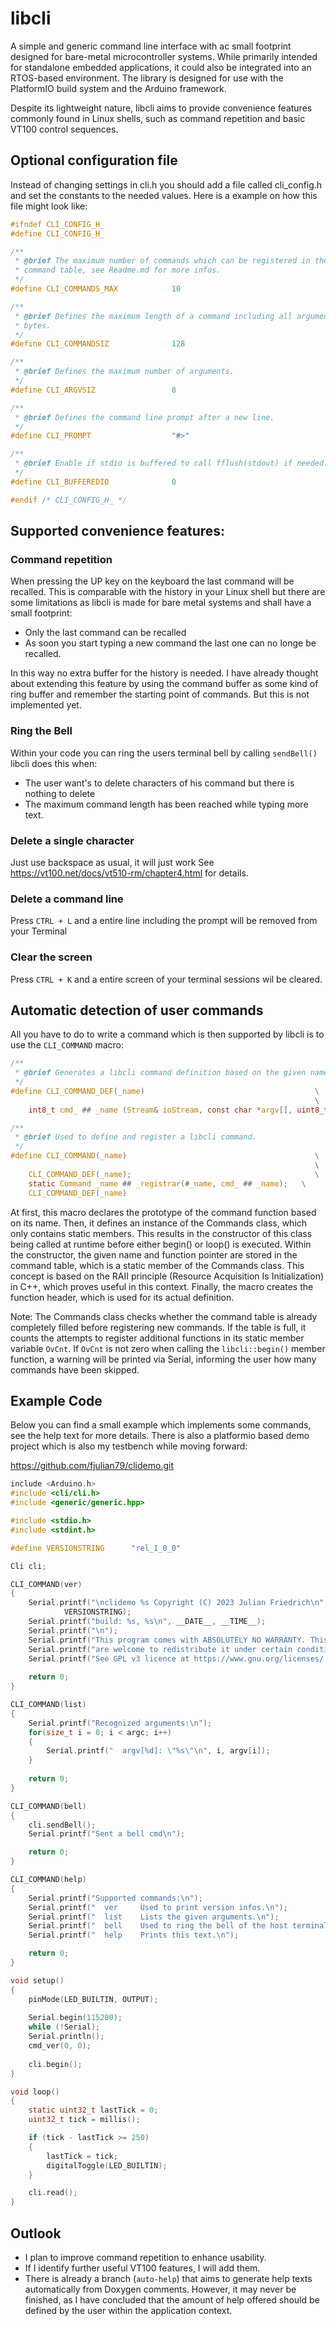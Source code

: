 # libcli
A simple and generic command line interface with ac small footprint designed for bare-metal microcontroller systems. While primarily intended for standalone embedded applications, it could also be integrated into an RTOS-based environment. The library is designed for use with the PlatformIO build system and the Arduino framework.

Despite its lightweight nature, libcli aims to provide convenience features commonly found in Linux shells, such as command repetition and basic VT100 control sequences.

## Optional configuration file
Instead of changing settings in cli.h you should add a file called cli_config.h and set the constants to the needed values. Here is a example on how this file might look like:

```C
#ifndef CLI_CONFIG_H_
#define CLI_CONFIG_H_

/**
 * @brief The maximum number of commands which can be registered in the global
 * command table, see Readme.md for more infos.
 */
#define CLI_COMMANDS_MAX            10

/**
 * @brief Defines the maximum length of a command including all arguments in 
 * bytes.
 */
#define CLI_COMMANDSIZ              128

/**
 * @brief Defines the maximum number of arguments.
 */
#define CLI_ARGVSIZ                 8

/**
 * @brief Defines the command line prompt after a new line.
 */
#define CLI_PROMPT                  "#>"

/**
 * @brief Enable if stdio is buffered to call fflush(stdout) if needed.
 */
#define CLI_BUFFEREDIO              0

#endif /* CLI_CONFIG_H_ */
```
## Supported convenience features:

### Command repetition
When pressing the UP key on the keyboard the last command will be recalled. This is comparable with the history in your Linux shell but there are some limitations as libcli is made for bare metal systems and shall have a small footprint:
* Only the last command can be recalled
* As soon you start typing a new command the last one can no longe be recalled.

In this way no extra buffer for the history is needed. I have already thought about extending this feature by using the command buffer as some kind of ring buffer and remember the starting point of commands. But this is not implemented yet.

### Ring the Bell
Within your code you can ring the users terminal bell by calling ```sendBell()``` libcli does this when:
* The user want's to delete characters of his command but there is nothing to delete
* The maximum command length has been reached while typing more text.

### Delete a single character
Just use backspace as usual, it will just work
See https://vt100.net/docs/vt510-rm/chapter4.html for details.

### Delete a command line
Press ```CTRL + L``` and a entire line including the prompt will be removed from your Terminal

### Clear the screen
Press ```CTRL + K``` and a entire screen of your terminal sessions wil be cleared.

## Automatic detection of user commands

All you have to do to write a command which is then supported by libcli is to use the ```CLI_COMMAND``` macro:

```C
/**
 * @brief Generates a libcli command definition based on the given name.
 */
#define CLI_COMMAND_DEF(_name)                                      \
                                                                    \
    int8_t cmd_ ## _name (Stream& ioStream, const char *argv[], uint8_t argc)

/**
 * @brief Used to define and register a libcli command.
 */
#define CLI_COMMAND(_name)                                          \
                                                                    \
    CLI_COMMAND_DEF(_name);                                         \
    static Command _name ## _registrar(#_name, cmd_ ## _name);   \
    CLI_COMMAND_DEF(_name)
```

At first, this macro declares the prototype of the command function based on its name. Then, it defines an instance of the Commands class, which only contains static members. This results in the constructor of this class being called at runtime before either begin() or loop() is executed. Within the constructor, the given name and function pointer are stored in the command table, which is a static member of the Commands class. This concept is based on the RAII principle (Resource Acquisition Is Initialization) in C++, which proves useful in this context. Finally, the macro creates the function header, which is used for its actual definition.

Note: The Commands class checks whether the command table is already completely filled before registering new commands. If the table is full, it counts the attempts to register additional functions in its static member variable ```OvCnt```. If ```OvCnt``` is not zero when calling the ```libcli::begin()``` member function, a warning will be printed via Serial, informing the user how many commands have been skipped.

## Example Code
Below you can find a small example which implements some commands, see the help text for more details. 
There is also a platformio based demo project which is also my testbench while moving forward: 

https://github.com/fjulian79/clidemo.git 

```C
include <Arduino.h>
#include <cli/cli.h>
#include <generic/generic.hpp>

#include <stdio.h>
#include <stdint.h>

#define VERSIONSTRING      "rel_1_0_0"

Cli cli;

CLI_COMMAND(ver)
{
    Serial.printf("\nclidemo %s Copyright (C) 2023 Julian Friedrich\n", 
            VERSIONSTRING);
    Serial.printf("build: %s, %s\n", __DATE__, __TIME__);
    Serial.printf("\n");
    Serial.printf("This program comes with ABSOLUTELY NO WARRANTY. This is free software, and you\n");
    Serial.printf("are welcome to redistribute it under certain conditions.\n");
    Serial.printf("See GPL v3 licence at https://www.gnu.org/licenses/ for details.\n\n");
       
    return 0;
}

CLI_COMMAND(list)
{
    Serial.printf("Recognized arguments:\n");
    for(size_t i = 0; i < argc; i++)
    {
        Serial.printf("  argv[%d]: \"%s\"\n", i, argv[i]);
    }
    
    return 0;
}

CLI_COMMAND(bell)
{
    cli.sendBell();
    Serial.printf("Sent a bell cmd\n");

    return 0; 
}

CLI_COMMAND(help)
{
    Serial.printf("Supported commands:\n");
    Serial.printf("  ver     Used to print version infos.\n");
    Serial.printf("  list    Lists the given arguments.\n");
    Serial.printf("  bell    Used to ring the bell of the host terminal.\n");
    Serial.printf("  help    Prints this text.\n");

    return 0;
}

void setup()
{
    pinMode(LED_BUILTIN, OUTPUT);
 
    Serial.begin(115200);
    while (!Serial);   
    Serial.println();
    cmd_ver(0, 0);
    
    cli.begin();
}

void loop()
{
    static uint32_t lastTick = 0;
    uint32_t tick = millis();

    if (tick - lastTick >= 250)
    {
        lastTick = tick;
        digitalToggle(LED_BUILTIN);
    }

    cli.read();
}
```

## Outlook
* I plan to improve command repetition to enhance usability.
* If I identify further useful VT100 features, I will add them.
* There is already a branch (`auto-help`) that aims to generate help texts automatically from Doxygen comments. However, it may never be finished, as I have concluded that the amount of help offered should be defined by the user within the application context.

